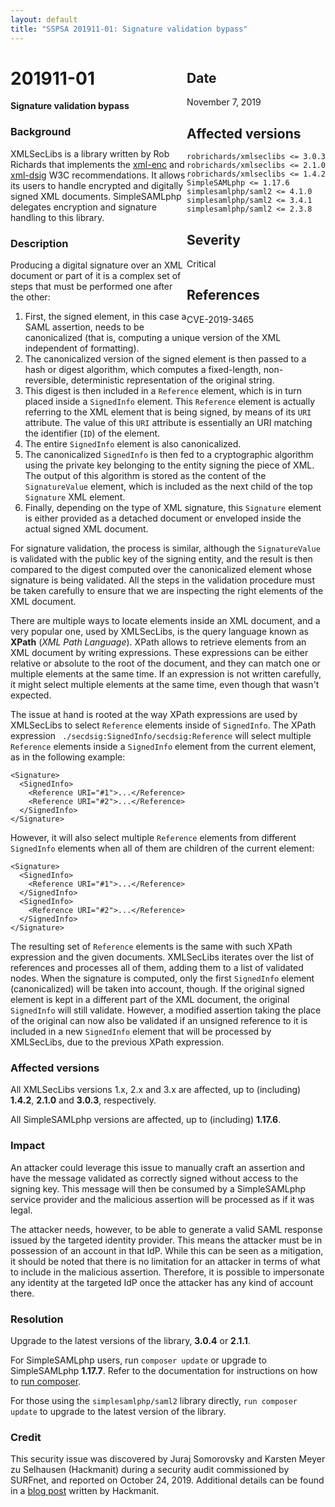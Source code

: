 ```yaml
---
layout: default
title: "SSPSA 201911-01: Signature validation bypass"
---
```


<aside><div class="sidebar-warning" style="float: right;">
<h2>Date</h2>
November 7, 2019
<h2>Affected versions</h2>
<code>robrichards/xmlseclibs <= 3.0.3</code><br/>
<code>robrichards/xmlseclibs <= 2.1.0</code><br/>
<code>robrichards/xmlseclibs <= 1.4.2</code><br/>
<code>SimpleSAMLphp <= 1.17.6</code><br/>
<code>simplesamlphp/saml2 <= 4.1.0</code><br/>
<code>simplesamlphp/saml2 <= 3.4.1</code><br/>
<code>simplesamlphp/saml2 <= 2.3.8</code>
<h2>Severity</h2>
Critical
<h2>References</h2>
CVE-2019-3465
</div></aside>

# 201911-01

**Signature validation bypass**

### Background

XMLSecLibs is a library written by Rob Richards that implements the
[xml-enc](https://www.w3.org/TR/2002/REC-xmlenc-core-20021210/Overview.html) and
[xml-dsig](https://www.w3.org/TR/xmldsig-core1/) W3C recommendations. It allows its users to handle encrypted and
digitally signed XML documents. SimpleSAMLphp delegates encryption and signature handling to this library.

### Description

Producing a digital signature over an XML document or part of it is a complex set of steps that must be performed one
after the other:

1. First, the signed element, in this case a SAML assertion, needs to be canonicalized (that is, computing a unique
version of the XML independent of formatting).
2. The canonicalized version of the signed element is then passed to a hash or digest algorithm, which computes a
fixed-length, non-reversible, deterministic representation of the original string.
3. This digest is then included in a `Reference` element, which is in turn placed inside a `SignedInfo` element. This
`Reference` element is actually referring to the XML element that is being signed, by means of its `URI` attribute.
The value of this `URI` attribute is essentially an URI matching the identifier (`ID`) of the element.
4. The entire `SignedInfo` element is also canonicalized.
5. The canonicalized `SignedInfo` is then fed to a cryptographic algorithm using the private key belonging to the entity
signing the piece of XML. The output of this algorithm is stored as the content of the `SignatureValue` element, which
is included as the next child of the top `Signature` XML element.
6. Finally, depending on the type of XML signature, this `Signature` element is either provided as a detached document
or enveloped inside the actual signed XML document.

For signature validation, the process is similar, although the `SignatureValue` is validated with the public key of
the signing entity, and the result is then compared to the digest computed over the canonicalized element whose
signature is being validated. All the steps in the validation procedure must be taken carefully to ensure that we are
inspecting the right elements of the XML document.

There are multiple ways to locate elements inside an XML document, and a very popular one, used by XMLSecLibs, is the
query language known as **XPath** (_XML Path Language_). XPath allows to retrieve elements from an XML document by
writing expressions. These expressions can be either relative or absolute to the root of the document, and they can
match one or multiple elements at the same time. If an expression is not written carefully, it might select multiple
elements at the same time, even though that wasn't expected.

The issue at hand is rooted at the way XPath expressions are used by XMLSecLibs to select `Reference` elements inside of
`SignedInfo`. The XPath expression ` ./secdsig:SignedInfo/secdsig:Reference` will select multiple `Reference` elements
inside a `SignedInfo` element from the current element, as in the following example:

    <Signature>
      <SignedInfo>
        <Reference URI="#1">...</Reference>
        <Reference URI="#2">...</Reference>
      </SignedInfo>
    </Signature>

However, it will also select multiple `Reference` elements from different `SignedInfo` elements when all of them are
children of the current element:

    <Signature>
      <SignedInfo>
        <Reference URI="#1">...</Reference>
      </SignedInfo>
      <SignedInfo>
        <Reference URI="#2">...</Reference>
      </SignedInfo>
    </Signature>

The resulting set of `Reference` elements is the same with such XPath expression and the given documents. XMLSecLibs
iterates over the list of references and processes all of them, adding them to a list of validated nodes. When the
signature is computed, only the first `SignedInfo` element (canonicalized) will be taken into account, though. If the
original signed element is kept in a different part of the XML document, the original `SignedInfo` will still validate.
However, a modified assertion taking the place of the original can now also be validated if an unsigned reference to it
is included in a new `SignedInfo` element that will be processed by XMLSecLibs, due to the previous XPath expression.


### Affected versions

All XMLSecLibs versions 1.x, 2.x and 3.x are affected, up to (including) **1.4.2**, **2.1.0** and
**3.0.3**, respectively.

All SimpleSAMLphp versions are affected, up to (including) **1.17.6**.

### Impact

An attacker could leverage this issue to manually craft an assertion and have the message validated as correctly
signed without access to the signing key. This message will then be consumed by a SimpleSAMLphp service provider and
the malicious assertion will be processed as if it was legal.

The attacker needs, however, to be able to generate a valid SAML response issued by the targeted identity provider. This
means the attacker must be in possession of an account in that IdP. While this can be seen as a mitigation, it should be
noted that there is no limitation for an attacker in terms of what to include in the malicious assertion. Therefore, it
is possible to impersonate any identity at the targeted IdP once the attacker has any kind of account there.

### Resolution

Upgrade to the latest versions of the library, **3.0.4** or **2.1.1**.

For SimpleSAMLphp users, run `composer update` or upgrade to SimpleSAMLphp **1.17.7**. Refer to the documentation for
instructions on how to [run composer](https://simplesamlphp.org/docs/stable/simplesamlphp-install-repo).

For those using the `simplesamlphp/saml2` library directly, `run composer update` to upgrade to the latest version of
the library.

### Credit

This security issue was discovered by Juraj Somorovsky and Karsten Meyer zu Selhausen (Hackmanit) during a security
audit commissioned by SURFnet, and reported on October 24, 2019. Additional details can be found in a
[blog post](https://www.hackmanit.de/en/blog-en/82-xml-signature-validation-bypass-in-simplesamlphp-and-xmlseclibs) written
by Hackmanit.
